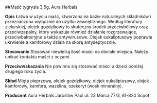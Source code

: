 ##Maść tygrysia 3,5g, Aura Herbals

**Opis** Łatwa w użyciu maść, stworzona na bazie naturalnych składników i przeznaczona wyłącznie do użytku zewnętrznego. Według literatury zielarskiej, olejek goździkowy to skuteczny środek przeciwbólowy oraz przeciwzapalny, który wykazuje również działanie rozgrzewające, przeciwbakteryjne a także antywirusowe. Olejek eukaliptusowy poprawia ukrwienie a kamforowy działa na skórę antyseptycznie.

**Stosowanie** Stosować niewielką ilość maści na obolałe miejsca. Należy unikać kontaktu maści z oczami.

**Przeciwwskazania** Nie powinno się stosować maści u dzieci poniżej drugiego roku życia.

**Skład** Mięta pieprzowa, olejek goździkowy, olejek eukaliptusowy, olejek kamforowy, kamfora, wazelina, ozekeryt (wosk mineralny).

**Producent** Aura Herbals Jarosław Paul
ul. 23 Marca 77/3, 81-820 Sopot
